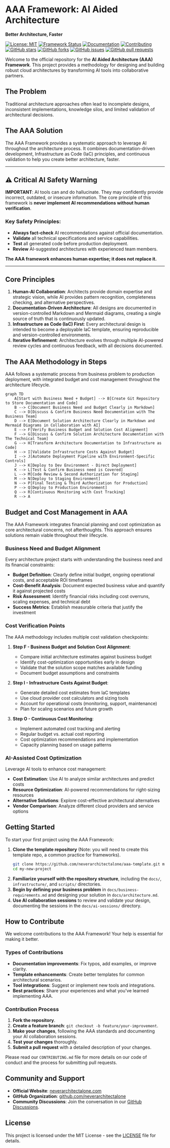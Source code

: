 # AAA Framework: AI Aided Architecture

**Better Architecture, Faster**

[![License: MIT](https://img.shields.io/badge/License-MIT-yellow.svg)](https://opensource.org/licenses/MIT)
[![Framework Status](https://img.shields.io/badge/Framework-Development%20Ready-blue.svg)](https://github.com/neverarchitectalone/framework)
[![Documentation](https://img.shields.io/badge/docs-neverarchitectalone.com-brightgreen.svg)](https://neverarchitectalone.com/docs)
[![Contributing](https://img.shields.io/badge/contributions-welcome-brightgreen.svg)](CONTRIBUTING.md)
[![GitHub stars](https://img.shields.io/github/stars/neverarchitectalone/framework?style=social)](https://github.com/neverarchitectalone/framework)
[![GitHub forks](https://img.shields.io/github/forks/neverarchitectalone/framework?style=social)](https://github.com/neverarchitectalone/framework)
[![GitHub issues](https://img.shields.io/github/issues/neverarchitectalone/framework)](https://github.com/neverarchitectalone/framework/issues)
[![GitHub pull requests](https://img.shields.io/github/issues-pr/neverarchitectalone/framework)](https://github.com/neverarchitectalone/framework/pulls)

Welcome to the official repository for the **AI Aided Architecture (AAA) Framework**. This project provides a methodology for designing and building robust cloud architectures by transforming AI tools into collaborative partners.

## The Problem

Traditional architecture approaches often lead to incomplete designs, inconsistent implementations, knowledge silos, and limited validation of architectural decisions.

## The AAA Solution

The AAA Framework provides a systematic approach to leverage AI throughout the architecture process. It combines documentation-driven development, Infrastructure as Code (IaC) principles, and continuous validation to help you create better architecture, faster.

-----

## ⚠️ Critical AI Safety Warning

**IMPORTANT**: AI tools can and do hallucinate. They may confidently provide incorrect, outdated, or insecure information. The core principle of this framework is **never implement AI recommendations without human verification**.

### Key Safety Principles:

  * **Always fact-check** AI recommendations against official documentation.
  * **Validate** all technical specifications and service capabilities.
  * **Test** all generated code before production deployment.
  * **Review** AI-suggested architectures with experienced team members.

**The AAA framework enhances human expertise; it does not replace it.**

-----

## Core Principles

1. **Human-AI Collaboration**: Architects provide domain expertise and strategic vision, while AI provides pattern recognition, completeness checking, and alternative perspectives.
2. **Documentation-Driven Architecture**: All designs are documented in version-controlled Markdown and Mermaid diagrams, creating a single source of truth that is continuously updated.
3. **Infrastructure as Code (IaC) First**: Every architectural design is intended to become a deployable IaC template, ensuring reproducible and version-controlled environments.
4. **Iterative Refinement**: Architecture evolves through multiple AI-powered review cycles and continuous feedback, with all decisions documented.

## The AAA Methodology in Steps

AAA follows a systematic process from business problem to production deployment, with integrated budget and cost management throughout the architecture lifecycle.

```mermaid
graph TD
    A[Start with Business Need + Budget] --> B[Create Git Repository to Store Documentation and Code]
    B --> C[Document Business Need and Budget Clearly in Markdown]
    C --> D[Discuss & Confirm Business Need Documentation with The Business Team]
    D --> E[Document Solution Architecture Clearly in Markdown and Mermaid Diagrams in Collaboration with AI]
    E --> F[Verify Business Budget and Solution Cost Alignment]
    F --> G[Discuss & Confirm Solution Architecture Documentation with The Technical Team]
    G --> H[Transform Architecture Documentation to Infrastructure as Code]
    H --> I[Validate Infrastructure Costs Against Budget]
    I --> J[Automate Deployment Pipeline with Environment-Specific Controls]
    J --> K[Deploy to Dev Environment - Direct Deployment]
    K --> L[Test & Confirm Business need is Covered]
    L --> M[Code Review & Second Authorization for Staging]
    M --> N[Deploy to Staging Environment]
    N --> P[Final Testing & Third Authorization for Production]
    P --> Q[Deploy to Production Environment]
    Q --> R[Continuous Monitoring with Cost Tracking]
    R --> A
```

## Budget and Cost Management in AAA

The AAA Framework integrates financial planning and cost optimization as core architectural concerns, not afterthoughts. This approach ensures solutions remain viable throughout their lifecycle.

### Business Need and Budget Alignment

Every architecture project starts with understanding the business need and its financial constraints:

- **Budget Definition**: Clearly define initial budget, ongoing operational costs, and acceptable ROI timeframes
- **Cost-Benefit Analysis**: Document expected business value and quantify it against projected costs
- **Risk Assessment**: Identify financial risks including cost overruns, scaling expenses, and technical debt
- **Success Metrics**: Establish measurable criteria that justify the investment

### Cost Verification Points

The AAA methodology includes multiple cost validation checkpoints:

1. **Step F - Business Budget and Solution Cost Alignment**: 
   - Compare initial architecture estimates against business budget
   - Identify cost-optimization opportunities early in design
   - Validate that the solution scope matches available funding
   - Document budget assumptions and constraints

2. **Step I - Infrastructure Costs Against Budget**:
   - Generate detailed cost estimates from IaC templates
   - Use cloud provider cost calculators and sizing tools
   - Account for operational costs (monitoring, support, maintenance)
   - Plan for scaling scenarios and future growth

3. **Step O - Continuous Cost Monitoring**:
   - Implement automated cost tracking and alerting
   - Regular budget vs. actual cost reporting
   - Cost optimization recommendations and implementation
   - Capacity planning based on usage patterns

### AI-Assisted Cost Optimization

Leverage AI tools to enhance cost management:

- **Cost Estimation**: Use AI to analyze similar architectures and predict costs
- **Resource Optimization**: AI-powered recommendations for right-sizing resources
- **Alternative Solutions**: Explore cost-effective architectural alternatives
- **Vendor Comparison**: Analyze different cloud providers and service options

## Getting Started

To start your first project using the AAA Framework:

1.  **Clone the template repository** (Note: you will need to create this template repo, a common practice for frameworks).
    ```bash
    git clone https://github.com/neverarchitectalone/aaa-template.git my-new-project
    cd my-new-project
    ```
2.  **Familiarize yourself with the repository structure**, including the `docs/`, `infrastructure/`, and `scripts/` directories.
3.  **Begin by defining your business problem** in `docs/business-requirements.md` and designing your solution in `docs/architecture.md`.
4.  **Use AI collaboration sessions** to review and validate your design, documenting the sessions in the `docs/ai-sessions/` directory.

## How to Contribute

We welcome contributions to the AAA Framework\! Your help is essential for making it better.

### Types of Contributions

  * **Documentation improvements**: Fix typos, add examples, or improve clarity.
  * **Template enhancements**: Create better templates for common architectural scenarios.
  * **Tool integrations**: Suggest or implement new tools and integrations.
  * **Best practices**: Share your experiences and what you've learned implementing AAA.

### Contribution Process

1.  **Fork the repository**.
2.  **Create a feature branch**: `git checkout -b feature/your-improvement`.
3.  **Make your changes**, following the AAA standards and documenting your AI collaboration sessions.
4.  **Test your changes** thoroughly.
5.  **Submit a pull request** with a detailed description of your changes.

Please read our `CONTRIBUTING.md` file for more details on our code of conduct and the process for submitting pull requests.

## Community and Support

  * **Official Website**: [neverarchitectalone.com](https://neverarchitectalone.com)
  * **GitHub Organization**: [github.com/neverarchitectalone](https://github.com/neverarchitectalone)
  * **Community Discussions**: Join the conversation in our [GitHub Discussions](https://github.com/neverarchitectalone/community/discussions).

## License

This project is licensed under the MIT License - see the [LICENSE](LICENSE) file for details.
